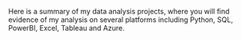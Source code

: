 Here is a summary of my data analysis projects, where you will find evidence of my analysis on several platforms including Python, SQL, PowerBI, Excel, Tableau and Azure.
